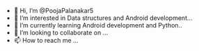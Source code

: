 - 👋 Hi, I’m @PoojaPalanakar5
- 👀 I’m interested in Data structures and Android development...
- 🌱 I’m currently learning Android development and  Python..
- 💞️ I’m looking to collaborate on ...
- 📫 How to reach me ...

<!---
PoojaPalanakar5/PoojaPalanakar5 is a ✨ special ✨ repository because its `README.md` (this file) appears on your GitHub profile.
You can click the Preview link to take a look at your changes.
--->
